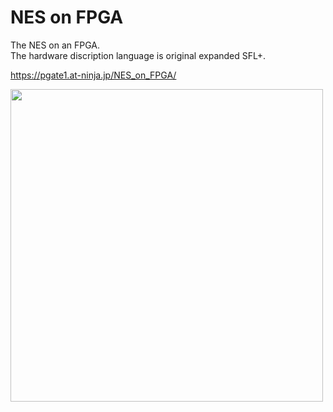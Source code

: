 # NES on FPGA

The NES on an FPGA.  
The hardware discription language is original expanded SFL+.

https://pgate1.at-ninja.jp/NES_on_FPGA/

<img width=500 src=https://pgate1.at-ninja.jp/NES_on_FPGA/nes2_top.jpg>
